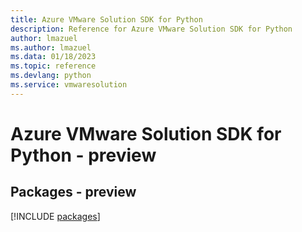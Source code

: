 ```yaml
---
title: Azure VMware Solution SDK for Python
description: Reference for Azure VMware Solution SDK for Python
author: lmazuel
ms.author: lmazuel
ms.data: 01/18/2023
ms.topic: reference
ms.devlang: python
ms.service: vmwaresolution
---
```

# Azure VMware Solution SDK for Python - preview
## Packages - preview
[!INCLUDE [packages](vmware-solution-index.md)]